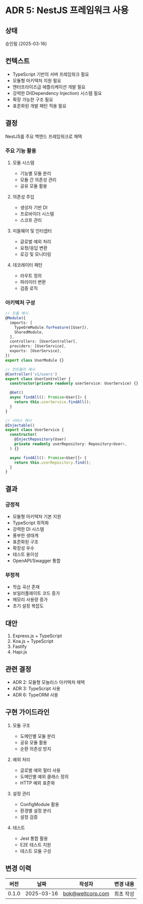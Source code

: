 # ADR 5: NestJS 프레임워크 사용

## 상태
승인됨 (2025-03-16)

## 컨텍스트
- TypeScript 기반의 서버 프레임워크 필요
- 모듈형 아키텍처 지원 필요
- 엔터프라이즈급 애플리케이션 개발 필요
- 강력한 DI(Dependency Injection) 시스템 필요
- 확장 가능한 구조 필요
- 표준화된 개발 패턴 적용 필요

## 결정
NestJS를 주요 백엔드 프레임워크로 채택

### 주요 기능 활용
1. 모듈 시스템
   - 기능별 모듈 분리
   - 모듈 간 의존성 관리
   - 공유 모듈 활용

2. 의존성 주입
   - 생성자 기반 DI
   - 프로바이더 시스템
   - 스코프 관리

3. 미들웨어 및 인터셉터
   - 글로벌 예외 처리
   - 요청/응답 변환
   - 로깅 및 모니터링

4. 데코레이터 패턴
   - 라우트 정의
   - 파라미터 변환
   - 검증 로직

### 아키텍처 구성
```typescript
// 모듈 예시
@Module({
  imports: [
    TypeOrmModule.forFeature([User]),
    SharedModule,
  ],
  controllers: [UserController],
  providers: [UserService],
  exports: [UserService],
})
export class UserModule {}

// 컨트롤러 예시
@Controller('v1/users')
export class UserController {
  constructor(private readonly userService: UserService) {}

  @Get()
  async findAll(): Promise<User[]> {
    return this.userService.findAll();
  }
}

// 서비스 예시
@Injectable()
export class UserService {
  constructor(
    @InjectRepository(User)
    private readonly userRepository: Repository<User>,
  ) {}

  async findAll(): Promise<User[]> {
    return this.userRepository.find();
  }
}
```

## 결과
### 긍정적
- 모듈형 아키텍처 기본 지원
- TypeScript 최적화
- 강력한 DI 시스템
- 풍부한 생태계
- 표준화된 구조
- 확장성 우수
- 테스트 용이성
- OpenAPI/Swagger 통합

### 부정적
- 학습 곡선 존재
- 보일러플레이트 코드 증가
- 메모리 사용량 증가
- 초기 설정 복잡도

## 대안
1. Express.js + TypeScript
2. Koa.js + TypeScript
3. Fastify
4. Hapi.js

## 관련 결정
- ADR 2: 모듈형 모놀리스 아키텍처 채택
- ADR 3: TypeScript 사용
- ADR 6: TypeORM 사용

## 구현 가이드라인
1. 모듈 구조
   - 도메인별 모듈 분리
   - 공유 모듈 활용
   - 순환 의존성 방지

2. 예외 처리
   - 글로벌 예외 필터 사용
   - 도메인별 예외 클래스 정의
   - HTTP 예외 표준화

3. 설정 관리
   - ConfigModule 활용
   - 환경별 설정 분리
   - 설정 검증

4. 테스트
   - Jest 통합 활용
   - E2E 테스트 지원
   - 테스트 모듈 구성

## 변경 이력
| 버전 | 날짜 | 작성자 | 변경 내용 |
|------|------|--------|-----------|
| 0.1.0 | 2025-03-16 | bok@weltcorp.com | 최초 작성 |